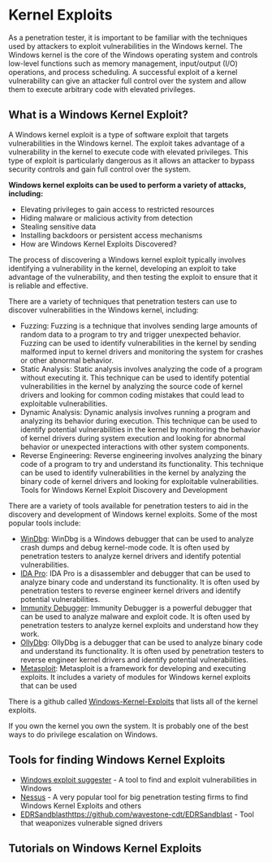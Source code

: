 # Kernel Exploits

As a penetration tester, it is important to be familiar with the techniques used by attackers to exploit vulnerabilities in the Windows kernel. The Windows kernel is the core of the Windows operating system and controls low-level functions such as memory management, input/output (I/O) operations, and process scheduling. A successful exploit of a kernel vulnerability can give an attacker full control over the system and allow them to execute arbitrary code with elevated privileges.

## What is a Windows Kernel Exploit?

A Windows kernel exploit is a type of software exploit that targets vulnerabilities in the Windows kernel. The exploit takes advantage of a vulnerability in the kernel to execute code with elevated privileges. This type of exploit is particularly dangerous as it allows an attacker to bypass security controls and gain full control over the system.

**Windows kernel exploits can be used to perform a variety of attacks, including:** 

+ Elevating privileges to gain access to restricted resources
+ Hiding malware or malicious activity from detection
+ Stealing sensitive data
+ Installing backdoors or persistent access mechanisms
+ How are Windows Kernel Exploits Discovered?

The process of discovering a Windows kernel exploit typically involves identifying a vulnerability in the kernel, developing an exploit to take advantage of the vulnerability, and then testing the exploit to ensure that it is reliable and effective.

There are a variety of techniques that penetration testers can use to discover vulnerabilities in the Windows kernel, including:

+ Fuzzing: Fuzzing is a technique that involves sending large amounts of random data to a program to try and trigger unexpected behavior. Fuzzing can be used to identify vulnerabilities in the kernel by sending malformed input to kernel drivers and monitoring the system for crashes or other abnormal behavior.
+ Static Analysis: Static analysis involves analyzing the code of a program without executing it. This technique can be used to identify potential vulnerabilities in the kernel by analyzing the source code of kernel drivers and looking for common coding mistakes that could lead to exploitable vulnerabilities.
+ Dynamic Analysis: Dynamic analysis involves running a program and analyzing its behavior during execution. This technique can be used to identify potential vulnerabilities in the kernel by monitoring the behavior of kernel drivers during system execution and looking for abnormal behavior or unexpected interactions with other system components.
+ Reverse Engineering: Reverse engineering involves analyzing the binary code of a program to try and understand its functionality. This technique can be used to identify vulnerabilities in the kernel by analyzing the binary code of kernel drivers and looking for exploitable vulnerabilities.
Tools for Windows Kernel Exploit Discovery and Development

There are a variety of tools available for penetration testers to aid in the discovery and development of Windows kernel exploits. Some of the most popular tools include:

* [WinDbg](https://learn.microsoft.com/en-us/windows-hardware/drivers/debugger/debugger-download-tools): WinDbg is a Windows debugger that can be used to analyze crash dumps and debug kernel-mode code. It is often used by penetration testers to analyze kernel drivers and identify potential vulnerabilities.
* [IDA Pro](https://hex-rays.com/ida-pro/): IDA Pro is a disassembler and debugger that can be used to analyze binary code and understand its functionality. It is often used by penetration testers to reverse engineer kernel drivers and identify potential vulnerabilities.
* [Immunity Debugger](https://www.immunityinc.com/products/debugger/): Immunity Debugger is a powerful debugger that can be used to analyze malware and exploit code. It is often used by penetration testers to analyze kernel exploits and understand how they work.
* [OllyDbg](https://www.ollydbg.de/download.htm): OllyDbg is a debugger that can be used to analyze binary code and understand its functionality. It is often used by penetration testers to reverse engineer kernel drivers and identify potential vulnerabilities.
* [Metasploit](https://www.metasploit.com/download): Metasploit is a framework for developing and executing exploits. It includes a variety of modules for Windows kernel exploits that can be used

There is a github called [Windows-Kernel-Exploits](https://github.com/SecWiki/windows-kernel-exploits) that lists all of the kernel exploits.

If you own the kernel you own the system. It is probably one of the best ways to do privilege escalation on Windows.


## Tools for finding Windows Kernel Exploits
* [Windows exploit suggester](https://resources.infosecinstitute.com/topic/windows-exploit-suggester-an-easy-way-to-find-and-exploit-windows-vulnerabilities/) - A tool to find and exploit vulnerabilities in Windows
* [Nessus](https://www.tenable.com/downloads/nessus?loginAttempted=true) - A very popular tool for big penetration testing firms to find Windows Kernel Exploits and others
* [EDRSandblast]()https://github.com/wavestone-cdt/EDRSandblast - Tool that weaponizes vulnerable signed drivers

## Tutorials on Windows Kernel Exploits
